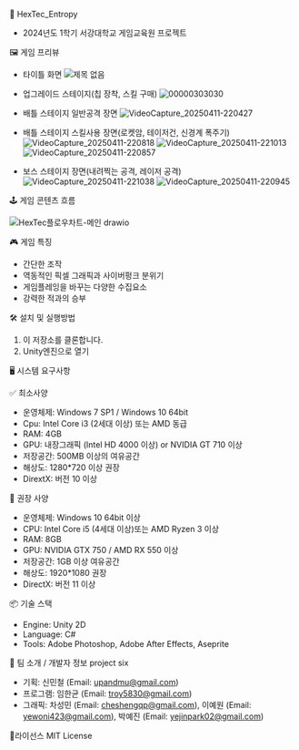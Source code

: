 📌 HexTec_Entropy
 - 2024년도 1학기 서강대학교 게임교육원 프로젝트


🖼️ 게임 프리뷰
- 타이틀 화면
![제목 없음](https://github.com/user-attachments/assets/688aa14f-fe2f-4e18-8aff-e7227aa4f13f)
- 업그레이드 스테이지(칩 장착, 스킬 구매)
![00000303030](https://github.com/user-attachments/assets/72b33464-cc94-40d0-b5e2-1afc597283c6)

- 배틀 스테이지 일반공격 장면
![VideoCapture_20250411-220427](https://github.com/user-attachments/assets/7e1d560e-1e04-45b0-a9fe-9d68cd92cb5e)

- 배틀 스테이지 스킬사용 장면(로켓암, 테이저건, 신경계 폭주기)
![VideoCapture_20250411-220818](https://github.com/user-attachments/assets/f4057bbb-f2df-4224-a0bb-59309196d1e1)
![VideoCapture_20250411-221013](https://github.com/user-attachments/assets/45391478-2ed9-41c2-b17e-989d99ba68b7)
![VideoCapture_20250411-220857](https://github.com/user-attachments/assets/19757d0b-91c0-4984-b6b4-43e027a390a0)

- 보스 스테이지 장면(내려찍는 공격, 레이저 공격)
![VideoCapture_20250411-221038](https://github.com/user-attachments/assets/5baf355e-5f85-4d75-8aef-9ce5621fc54a)
![VideoCapture_20250411-220945](https://github.com/user-attachments/assets/8ef054b1-6b76-4ae0-b67d-17cbd768f1e2)



🕹️ 게임 콘텐츠 흐름

![HexTec플로우차트-메인 drawio](https://github.com/user-attachments/assets/fd278d3b-a723-4d57-a6e7-1a8fa74ec5f6)


🎮 게임 특징
  - 간단한 조작
  - 역동적인 픽셀 그래픽과 사이버펑크 분위기
  - 게임플레잉을 바꾸는 다양한 수집요소
  - 강력한 적과의 승부



🛠️ 설치 및 실행방법
  1. 이 저장소를 클론합니다.
  2. Unity엔진으로 열기


🖥️ 시스템 요구사항

✅ 최소사양
- 운영체제: Windows 7 SP1 / Windows 10 64bit
- Cpu: Intel Core i3 (2세대 이상) 또는 AMD 동급
- RAM: 4GB
- GPU: 내장그래픽 (Intel HD 4000 이상) or NVIDIA GT 710 이상
- 저장공간: 500MB 이상의 여유공간
- 해상도: 1280*720 이상 권장
- DirextX: 버전 10 이상

🚀 권장 사양
- 운영체제: Windows 10 64bit 이상
- CPU: Intel Core i5 (4세대 이상)또는 AMD Ryzen 3 이상
- RAM: 8GB
- GPU: NVIDIA GTX 750 / AMD RX 550 이상
- 저장공간: 1GB 이상 여유공간
- 해상도: 1920*1080 권장
- DirectX: 버전 11 이상


📦 기술 스택
- Engine: Unity 2D
- Language: C#
- Tools: Adobe Photoshop, Adobe After Effects, Aseprite


🙋 팀 소개 / 개발자 정보
project six
 - 기획: 신민철 (Email: upandmu@gmail.com)
 - 프로그램: 임한균 (Email: troy5830@gmail.com)
 - 그래픽: 차성민 (Email: cheshengqp@gmail.com), 이예원 (Email: yewoni423@gmail.com), 
          박예진 (Email: yejinpark02@gmail.com)


📄라이선스
MIT License
